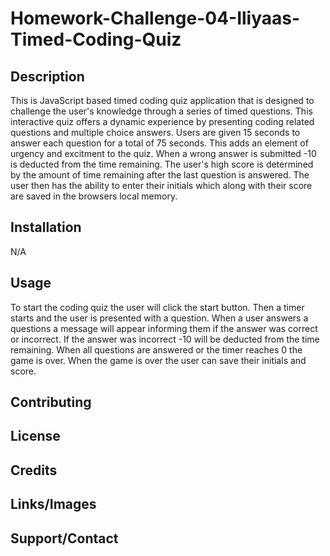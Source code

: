 # Homework-Challenge-04-Iliyaas-Timed-Coding-Quiz

## Description
This is JavaScript based timed coding quiz application that is designed to challenge the user's knowledge through a series of timed questions. This interactive quiz offers a dynamic experience by presenting coding related questions and multiple choice answers. Users are given 15 seconds to answer each question for a total of 75 seconds. This adds an element of urgency and excitment to the quiz. When a wrong answer is submitted -10 is deducted from the time remaining. The user's high score is determined by the amount of time remaining after the last question is answered. The user then has the ability to enter their initials which along with their score are saved in the browsers local memory.

## Installation
N/A

## Usage
To start the coding quiz the user will click the start button.
Then a timer starts and the user is presented with a question.
When a user answers a questions a message will appear informing them if the answer was correct or incorrect. If the answer was incorrect -10 will be deducted from the time remaining. When all questions are answered or the timer reaches 0 the game is over. When the game is over the user can save their initials and score.

## Contributing

## License

## Credits

## Links/Images

## Support/Contact